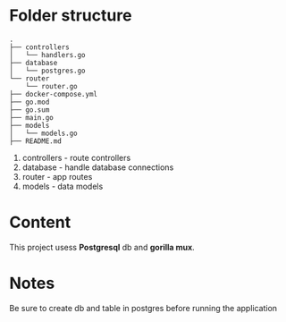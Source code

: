 # Folder structure

```
.
├── controllers
│   └── handlers.go
├── database
│   └── postgres.go
└── router
    └── router.go
├── docker-compose.yml
├── go.mod
├── go.sum
├── main.go
├── models
│   └── models.go
├── README.md
```
1. controllers - route controllers
2. database - handle database connections
3. router - app routes
4. models - data models

# Content

This project usess **Postgresql** db and **gorilla mux**.

# Notes
Be sure to create db and table in postgres before running the application
